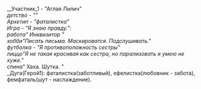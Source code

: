 __Участник_1 - "Аглая Лилич"  
_детство - ""  
_Архетип - "фаталистка"  
_Игра - "Я знаю правду.":  
работа_" Инквизитор "  
хобби_"Писать письма. Маскироватся. Подслушивать."  
_футболка - "Я противоположность сестры"  
лиццо_"Я не такая красивая как сестра, но парализовать я умею не хуже."  
спина_" Хаха. Шутка. "  
_Дуга(Герой1): фаталистка(заботливый), ефелистка(любовник - забота), фемфаталь(шут - наслаждение).